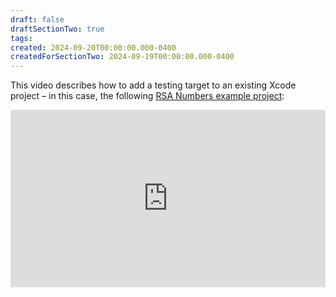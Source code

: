 ```yaml
---
draft: false
draftSectionTwo: true
tags: 
created: 2024-09-20T00:00:00.000-0400
createdForSectionTwo: 2024-09-19T00:00:00.000-0400
---
```


This video describes how to add a testing target to an existing Xcode project – in this case, the following [RSA Numbers example project](https://github.com/lcs-rgordon/RSANumbers2024/archive/77ab56bc874b69109ddf0c991059a86ed7daab0d.zip):

<div style="padding:56.25% 0 0 0;position:relative;">
	<iframe src="https://player.vimeo.com/video/1011324667?h=57c64da591&amp;badge=0&amp;autopause=0&amp;player_id=0&amp;app_id=58479&portrait=0&byline=0&title=0" frameborder="0" allow="autoplay; fullscreen; picture-in-picture; clipboard-write" style="position:absolute;top:0;left:0;width:100%;height:100%;" title="Opening the Teamspace">
	</iframe>
	</div>
<script src="https://player.vimeo.com/api/player.js"></script>
